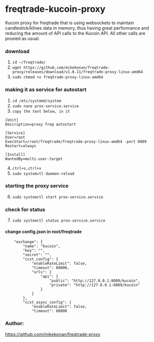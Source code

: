 # freqtrade-kucoin-proxy
Kucoin proxy for freqtrade that is using websockets to maintain candlestick/klines data in memory, thus having great
performance and reducing the amount of API calls to the Kucoin API. All other calls are proxied as usual.

### download
1. ```cd ~/freqtrade/```
2. ```wget https://github.com/mikekonan/freqtrade-proxy/releases/download/v1.0.11/freqtrade-proxy-linux-amd64```
3. ```sudo chmod +x freqtrade-proxy-linux-amd64```

### making it as service for autostart
1. ```cd /etc/systemd/system``` 
2. ```sudo nano prox-service.service``` 
3. ```copy the text below, in it```
```
[Unit]
Description=proxy freq autostart

[Service]
User=root
ExecStart=/root/freqtrade/freqtrade-proxy-linux-amd64 -port 8089
Restart=always

[Install]
WantedBy=multi-user.target
```
4. ```ctrl+s,ctrl+x```
5. ```sudo systemctl daemon-reload```

### starting the proxy service
6. ```sudo systemctl start prox-service.service```
### check for status
7. ```sudo systemctl status prox-service.service```


#### change config.json in root/freqtrade

```
    "exchange": {
        "name": "kucoin",
        "key": "",
        "secret": "",
        "ccxt_config": {
            "enableRateLimit": false,
            "timeout": 60000,
            "urls": {
                "api": {
                    "public": "http://127.0.0.1:8089/kucoin",
                    "private": "http://127.0.0.1:8089/kucoin"
                }
            }
        },
        "ccxt_async_config": {
            "enableRateLimit": false,
            "timeout": 60000
```

### Author: 
https://github.com/mikekonan/freqtrade-proxy
